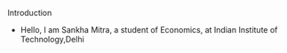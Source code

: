 Introduction
 
 - Hello, I am Sankha Mitra, a student of Economics, at Indian Institute of Technology,Delhi
  
